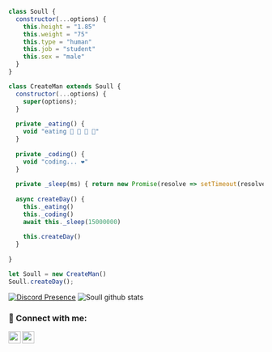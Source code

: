 ```js
class Soull {
  constructor(...options) {
    this.height = "1.85"
    this.weight = "75"
    this.type = "human"
    this.job = "student"
    this.sex = "male"
  }
}

class CreateMan extends Soull {
  constructor(...options) {
    super(options);
  }
  
  private _eating() {
    void "eating 🍔 🍟 🍗 🥤"
  }
  
  private _coding() {
    void "coding... ❤️"
  }
  
  private _sleep(ms) { return new Promise(resolve => setTimeout(resolve, ms)) }
  
  async createDay() {
    this._eating()
    this._coding()
    await this._sleep(15000000)
    
    this.createDay()
  }
  
}

let Soull = new CreateMan()
Soull.createDay();
```
[![Discord Presence](https://lanyard-profile-readme.vercel.app/api/933316540089131058?hideDiscrim=true)](https://discord.com/users/933316540089131058)
![Soull github stats](https://github-readme-stats.vercel.app/api?username=Soullshu&show_icons=true&theme=tokyonight)                         


### 📩 Connect with me:

[<img align="left" height="24" width="24" src="https://cdn.jsdelivr.net/npm/simple-icons@v4/icons/instagram.svg" />][instagram]
[<img align="left" height="24" width="24" src="https://cdn.jsdelivr.net/npm/simple-icons@v4/icons/discord.svg" />][discord]
<br/>

[instagram]: https://www.instagram.com/soull.xyz/
[discord]:https://discord.com/users/933316540089131058
<br />
